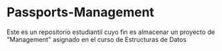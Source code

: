 # Passports-Management
Este es un repositorio estudiantil cuyo fin es almacenar un proyecto de "Management" asignado en el curso de Estructuras de Datos
